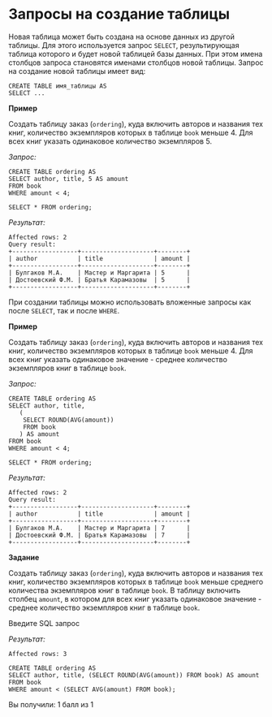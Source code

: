 # Запросы на создание таблицы

Новая таблица может быть создана на основе данных из другой таблицы. Для этого используется запрос `SELECT`, результирующая таблица которого и будет новой таблицей базы данных. При этом имена столбцов запроса становятся именами столбцов новой таблицы. Запрос на создание новой таблицы имеет вид:

```mysql
CREATE TABLE имя_таблицы AS
SELECT ...
```

**Пример**

Создать таблицу заказ (`ordering`), куда включить авторов и названия тех книг, количество экземпляров которых в таблице `book` меньше 4. Для всех книг указать одинаковое количество экземпляров 5.

*Запрос:*

```mysql
CREATE TABLE ordering AS
SELECT author, title, 5 AS amount
FROM book
WHERE amount < 4;

SELECT * FROM ordering;
```

*Результат:*

```mysql
Affected rows: 2
Query result:
+------------------+--------------------+--------+
| author           | title              | amount |
+------------------+--------------------+--------+
| Булгаков М.А.    | Мастер и Маргарита | 5      |
| Достоевский Ф.М. | Братья Карамазовы  | 5      |
+------------------+--------------------+--------+
```

При создании таблицы можно использовать вложенные запросы как после `SELECT`, так и после `WHERE`.

**Пример**

Создать таблицу заказ (`ordering`), куда включить авторов и названия тех книг, количество экземпляров которых в таблице `book` меньше 4. Для всех книг указать одинаковое значение - среднее количество экземпляров книг в таблице `book`.

*Запрос:*

```mysql
CREATE TABLE ordering AS
SELECT author, title, 
   (
    SELECT ROUND(AVG(amount)) 
    FROM book
   ) AS amount
FROM book
WHERE amount < 4;

SELECT * FROM ordering;
```

*Результат:*

```mysql
Affected rows: 2
Query result:
+------------------+--------------------+--------+
| author           | title              | amount |
+------------------+--------------------+--------+
| Булгаков М.А.    | Мастер и Маргарита | 7      |
| Достоевский Ф.М. | Братья Карамазовы  | 7      |
+------------------+--------------------+--------+
```

**Задание**

Создать таблицу заказ (`ordering`), куда включить авторов и названия тех книг, количество экземпляров которых в таблице `book` меньше среднего количества экземпляров книг в таблице `book`. В таблицу включить столбец `amount`, в котором для всех книг указать одинаковое значение - среднее количество экземпляров книг в таблице `book`.

Введите SQL запрос

*Результат:*

```mysql
Affected rows: 3
```

```mysql
CREATE TABLE ordering AS
SELECT author, title, (SELECT ROUND(AVG(amount)) FROM book) AS amount
FROM book
WHERE amount < (SELECT AVG(amount) FROM book);
```

Вы получили: 1 балл из 1
